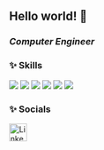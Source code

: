 ## Hello world! :wave:

### ***Computer Engineer***


### ✨ Skills 
<p align="left">
<img src="https://img.shields.io/badge/C%23-239120?style=for-the-badge&logo=c-sharp&logoColor=white" />
<img src="https://img.shields.io/badge/Java-ED8B00?style=for-the-badge&logo=java&logoColor=white" />
<img src="https://img.shields.io/badge/PostgreSQL-316192?style=for-the-badge&logo=postgresql&logoColor=white" />
<img src="https://img.shields.io/badge/Python-14354C?style=for-the-badge&logo=python&logoColor=white" />
<img src="https://img.shields.io/badge/Kotlin-7F52FF?style=for-the-badge&logo=kotlin&logoColor=white" />
<img src="https://img.shields.io/badge/PowerFx-742774?style=for-the-badge&logo=powerapps&logoColor=white" />

                         
### ✨ Socials 
<p align="left">
  <a href="https://www.linkedin.com/in/jimena-arnaiz-gonzález-b10978289" target="_blank" rel="noreferrer">
    <img src="https://raw.githubusercontent.com/danielcranney/readme-generator/main/public/icons/socials/linkedin.svg" alt="LinkedIn" width="32" height="32" />
  </a>
  </p>
